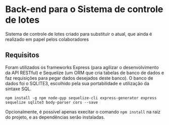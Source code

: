 # Back-end para o Sistema de controle de lotes
Sistema de controle de lotes criado para substituir o atual, que ainda é realizado em papel pelos colaboradores

## Requisitos
Foram utilizados os frameworks Express (para agilizar o desenvolvimento da API RESTful) e Sequelize (um ORM que cria tabelas de banco de dados e faz requisições para pegar dados desejados deste banco). 
O banco de dados foi o SQLITE3, escolhido pela sua portabilidade e utilização da sintaxe SQL.

`npm install -g npm node-gyp sequelize-cli express-generator express sequelize sqlite3 body-parser cors --save`

Opcionalmente, é possível apenas execitar o comando `npm install` na raiz do projeto, e as dependências serão instaladas.
